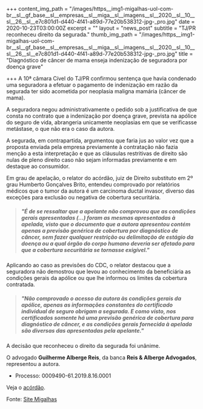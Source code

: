 +++
content_img_path = "/images/https__img1-migalhas-uol-com-br__sl__gf_base__sl__empresas__sl__miga__sl__imagens__sl__2020__sl__10__sl__26__sl__e7c801d1-d440-4f41-a89d-77e20b538312-jpg-_pro.jpg"
date = 2020-10-23T03:00:00Z
excerpt = ""
layout = "news_post"
subtitle = "TJ/PR reconheceu direito da segurada."
thumb_img_path = "/images/https__img1-migalhas-uol-com-br__sl__gf_base__sl__empresas__sl__miga__sl__imagens__sl__2020__sl__10__sl__26__sl__e7c801d1-d440-4f41-a89d-77e20b538312-jpg-_pro.jpg"
title = "Diagnóstico de câncer de mama enseja indenização de seguradora por doença grave"

+++
A 10ª câmara Cível do TJ/PR confirmou sentença que havia condenado uma seguradora a efetuar o pagamento de indenização em razão da segurada ter sido acometida por neoplasia maligna mamária (câncer de mama).

A seguradora negou administrativamente o pedido sob a justificativa de que consta no contrato que a indenização por doença grave, prevista na apólice do seguro de vida, abrangeria unicamente neoplasias em que se verificasse metástase, o que não era o caso da autora.

A segurada, em contrapartida, argumentou que faria jus ao valor vez que a proposta enviada pela empresa previamente à contratação não fazia menção a esta interpretação e que as cláusulas restritivas de direito são nulas de pleno direito caso não sejam informadas previamente e em destaque ao consumidor.

Em grau de apelação, o relator do acórdão, juiz de Direito substituto em 2º grau Humberto Gonçalves Brito, entendeu comprovado por relatórios médicos que o tumor da autora é um carcinoma ductal invasor, diverso das exceções para exclusão ou negativa de cobertura securitária.

> ##### "_É de se ressaltar que a apelante não comprovou que as condições gerais apresentadas (...) foram as mesmas apresentadas à apelada, visto que o documento que a autora apresentou contém apenas a previsão genérica de cobertura por diagnóstico de câncer, sem fazer qualquer restrição ou delimitação de estágio da doença ou a qual órgão do corpo humano deveria ser afetado para que a cobertura securitária se tornasse exigível._"

Aplicando ao caso as previsões do CDC, o relator destacou que a seguradora não demostrou que levou ao conhecimento da beneficiária as condições gerais da apólice ou que lhe informou os limites da cobertura contratada.

> ##### "_Não comprovado o acesso da autora às condições gerais da apólice, apenas as informações constantes do certificado individual de seguro obrigam a segurada. E como visto, nos certificados somente há uma previsão genérica de cobertura para diagnóstico de câncer, e as condições gerais fornecida à apelada são diversas das apresentadas pela apelante_."

A decisão que reconheceu o direito da segurada foi unânime.

O advogado **Guilherme Alberge Reis**, da banca **Reis & Alberge Advogados**, representou a autora.

* Processo: 0009490-61.2019.8.16.0001

Veja o [acórdão](https://www.migalhas.uol.com.br/arquivos/2020/10/B8A393A66B908E_segurodevida.pdf).

Fonte: [Site Migalhas](https://migalhas.uol.com.br/quentes/335407/diagnostico-de-cancer-de-mama-enseja-indenizacao-de-seguradora-por-doenca-grave)